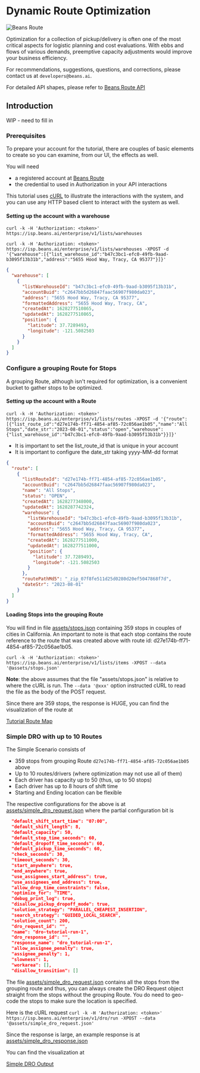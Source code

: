 # Dynamic Route Optimization

![Beans Route](https://www.beansroute.ai/img/img-logo.png "Beans Route")

Optimization for a collection of pickup/delivery is often one of the most critical aspects for
logistic planning and cost evaluations. With ebbs and flows of various demands, preemptive
capacity adjustments would improve your business efficiency.

For recommendations, suggestions, questions, and corrections, please contact us at
`developers@beans.ai`.

For detailed API shapes, please refer to [Beans Route API](https://www.beansroute.ai/route-api-v1.html)

## Introduction

WIP - need to fill in

### Prerequisites

To prepare your account for the tutorial, there are couples of basic elements to create so you
can examine, from our UI, the effects as well.

You will need

   * a registered account at [Beans Route](https://beansroute.ai)
   * the credential to used in Authorization in your API interactions
   
This tutorial uses [cURL](https://curl.se/) to illustrate the interactions with the system, and you
can use any HTTP based client to interact with the system as well. 

#### Setting up the account with a warehouse

`curl -k -H 'Authorization: <token>' https://isp.beans.ai/enterprise/v1/lists/warehouses`

`curl -k -H 'Authorization: <token>' https://isp.beans.ai/enterprise/v1/lists/warehouses
-XPOST
-d '{"warehouse":[{"list_warehouse_id":"b47c3bc1-efc0-49fb-9aad-b3095f13b31b","address":"5655 Hood Way, Tracy, CA 95377"}]}'`

```json
{
  "warehouse": [
    {
      "listWarehouseId": "b47c3bc1-efc0-49fb-9aad-b3095f13b31b",
      "accountBuid": "c2647bb5d26847faac56907f980da023",
      "address": "5655 Hood Way, Tracy, CA 95377",
      "formattedAddress": "5655 Hood Way, Tracy, CA",
      "createdAt": 1628277510865,
      "updatedAt": 1628277510865,
      "position": {
        "latitude": 37.7289493,
        "longitude": -121.5082503
      }
    }
  ]
}
```

### Configure a grouping Route for Stops

A grouping Route, although isn't required for optimization, is a convenient bucket to gather
stops to be optimized.


#### Setting up the account with a Route

`curl -k -H 'Authorization: <token>' https://isp.beans.ai/enterprise/v1/lists/routes -XPOST -d '{"route":[{"list_route_id":"d27e174b-ff71-4854-af85-72c056ae1b05","name":"All Stops","date_str":"2023-08-01","status":"open","warehouse":{"list_warehouse_id":"b47c3bc1-efc0-49fb-9aad-b3095f13b31b"}}]}'`
   * It is important to set the list_route_id that is unique in your account
   * It is important to configure the date_str taking yyyy-MM-dd format
   
```json
{
  "route": [
    {
      "listRouteId": "d27e174b-ff71-4854-af85-72c056ae1b05",
      "accountBuid": "c2647bb5d26847faac56907f980da023",
      "name": "All Stops",
      "status": "OPEN",
      "createdAt": 1628277348000,
      "updatedAt": 1628287742324,
      "warehouse": {
        "listWarehouseId": "b47c3bc1-efc0-49fb-9aad-b3095f13b31b",
        "accountBuid": "c2647bb5d26847faac56907f980da023",
        "address": "5655 Hood Way, Tracy, CA 95377",
        "formattedAddress": "5655 Hood Way, Tracy, CA",
        "createdAt": 1628277511000,
        "updatedAt": 1628277511000,
        "position": {
          "latitude": 37.7289493,
          "longitude": -121.5082503
        }
      },
      "routePathMd5": "_zip_07f8fe511d25d0280d20ef5047868f7d",
      "dateStr": "2023-08-01"
    }
  ]
}
```

#### Loading Stops into the grouping Route

You will find in file [assets/stops.json](https://github.com/beansai/beans-tutorials/blob/main/dynamic-routes-optimization/assets/stops.json)
containing 359 stops in couples of cities in California. An important to note is that each stop
contains the route reference to the route that was created above with route id:  d27e174b-ff71-4854-af85-72c056ae1b05.

`curl -k -H 'Authorization: <token>' https://isp.beans.ai/enterprise/v1/lists/items -XPOST --data '@assets/stops.json'`

**Note**: the above assumes that the file "assets/stops.json" is relative to where the cURL is run.
The `--data '@xxx'` option instructed cURL to read the file as the body of the POST request.

Since there are 359 stops, the response is HUGE, you can find the visualization of the route at

[Tutorial Route Map](https://github.com/beansai/beans-tutorials/blob/main/dynamic-routes-optimization/assets/images/route_map.png)

### Simple DRO with up to 10 Routes

The Simple Scenario consists of
   * 359 stops from grouping Route `d27e174b-ff71-4854-af85-72c056ae1b05` above
   * Up to 10 routes/drivers (where optimization may not use all of them)
   * Each driver has capacity up to 50 (thus, up to 50 stops)
   * Each driver has up to 8 hours of shift time
   * Starting and Ending location can be flexible

The respective configurations for the above is at
[assets/simple_dro_request.json](https://github.com/beansai/beans-tutorials/blob/main/dynamic-routes-optimization/assets/simple_dro_request.json)
where the partial configuration bit is
```json
  "default_shift_start_time": "07:00",
  "default_shift_length": 8,
  "default_capacity": 50,
  "default_stop_time_seconds": 60,
  "default_dropoff_time_seconds": 60,
  "default_pickup_time_seconds": 60,
  "check_seconds": 30,
  "timeout_seconds": 30,
  "start_anywhere": true,
  "end_anywhere": true,
  "use_assignees_start_address": true,
  "use_assignees_end_address": true,
  "allow_drop_time_constraints": false,
  "optimize_for": "TIME",
  "debug_print_log": true,
  "disallow_pickup_dropoff_mode": true,
  "solution_strategy": "PARALLEL_CHEAPEST_INSERTION",
  "search_strategy": "GUIDED_LOCAL_SEARCH",
  "solution_count": 200,
  "dro_request_id": "",
  "name": "dro-tutorial-run-1",
  "dro_response_id": "",
  "response_name": "dro_tutorial-run-1",
  "allow_assignee_penalty": true,
  "assignee_penalty": 1,
  "slowness": 1,
  "workarea": [],
  "disallow_transition": []
```
The file [assets/simple_dro_request.json](https://github.com/beansai/beans-tutorials/blob/main/dynamic-routes-optimization/assets/simple_dro_request.json)
contains all the stops from the grouping route and thus, you can always create the DRO Request object
straight from the stops without the grouping Route. You do need to geo-code the stops to make
sure the location is specified.

Here is the cURL request
`curl -k -H 'Authorization: <token>' https://isp.beans.ai/enterprise/v1/dro/run -XPOST --data '@assets/simple_dro_request.json'`

Since the response is large, an example response is at
[assets/simple_dro_response.json](https://github.com/beansai/beans-tutorials/blob/main/dynamic-routes-optimization/assets/simple_dro_response.json)

You can find the visualization at

[Simple DRO Output](https://github.com/beansai/beans-tutorials/blob/main/dynamic-routes-optimization/assets/images/simple_dro_result.png)

